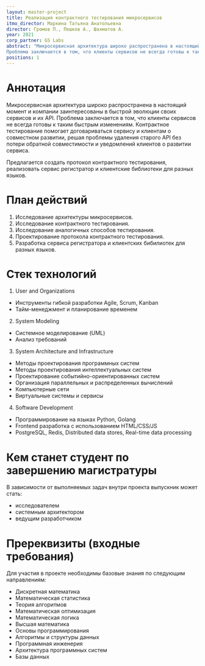 ```yaml
---
layout: master-project
title: Реализация контрактного тестирования микросервисов
itmo_director: Маркина Татьяна Анатольевна
director: Громов П., Пешков А., Шахматов А.
year: 2021
corp_partner: GS Labs
abstract: "Микросервисная архитектура широко распространена в настоящий момент и компании заинтересованы в быстрой эволюции своих сервисов и их API.
Проблема заключается в том, что клиенты сервисов не всегда готовы к таким быстрым изменениям. Контрактное тестирование помогает договариваться сервису и клиентам о совместном развитии, решая проблемы удаления старого API без потери обратной совместимости и уведомлений клиентов о развитии сервиса."
positions: 1
---
```


# Аннотация

Микросервисная архитектура широко распространена в настоящий момент и компании заинтересованы в быстрой эволюции своих сервисов и их API.
Проблема заключается в том, что клиенты сервисов не всегда готовы к таким быстрым изменениям. Контрактное тестирование помогает договариваться сервису и клиентам о совместном развитии, решая проблемы удаления старого API без потери обратной совместимости и уведомлений клиентов о развитии сервиса.

Предлагается создать протокол контрактного тестирования, реализовать сервис регистратор и клиентские библиотеки для разных языков.

# План действий

1. Исследование архитектуры микросервисов.
2. Исследование контрактного тестирования.
3. Исследование аналогичных способов тестирования. 
4. Проектирование протокола контрактного тестирования.
5. Разработка сервиса регистратора и клиентских бибилиотек для разных языков.

# Стек технологий

1. User and Organizations 
- Инструменты гибкой разработки Agile, Scrum, Kanban
- Тайм-менеджмент и планирование временем 

2. System Modeling 
- Системное моделирование (UML)
- Анализ требований 

3. System Architecture and Infrastructure 
- Методы проектирования программных систем
- Методы проектирования интеллектуальных систем
- Проектирование событийно-ориентированных систем
- Организация параллельных и распределенных вычислений 
- Компьютерные сети
- Виртуальные системы и сервисы

4. Software Development
- Программирование на языках Python, Golang
- Frontend разработка с использованием HTML/CSS/JS
- PostgreSQL, Redis, Distributed data stores, Real-time data processing

# Кем станет студент по завершению магистратуры

В зависимости от выполняемых задач внутри проекта выпускник может стать:

* исследователем
* системным архитектором
* ведущим разработчиком

# Пререквизиты (входные требования)

Для участия в проекте необходимы базовые знания по следующим направлениям:

* Дискретная математика
* Математическая статистика
* Теория алгоритмов
* Математическая оптимизация
* Математическая логика
* Высшая математика
* Основы программирования
* Алгоритмы и структуры данных
* Программная инженерия
* Архитектура программных систем
* Базы данных